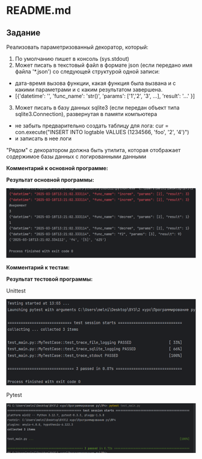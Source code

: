 # README.md

## Задание 
Реализовать параметризованный декоратор, который:
1) По умолчанию пишет в консоль (sys.stdout)
2) Может писать в текстовый файл в формате json (если передано имя файла '*.json') со следующей структурой одной записи:
- дата-время вызова функции, какая функция была вызвана и с какими параметрами и с каким результатом завершена.
- [{'datetime': '', 'func_name': 'str()', 'params': ['1','2', '3', ...], 'result': '...' }]
3) Может писать в базу данных sqlite3 (если передан объект типа sqlite3.Connection), развернутая в памяти компьютера
- не забыть предварительно создать таблицу для лога: cur = con.execute("INSERT INTO logtable VALUES (1234566, 'foo', '2', '4')")
- и записать в нее логи

"Рядом" с декоратором должна быть утилита, которая отображает содержимое базы данных с логированными данными

**Комментарий к основной программе:** 

**Результат основной программы:**


![code1](https://github.com/MelnikNO/programming-2c-2sem/blob/main/Screen/LR3/main.png)


**Комментарий к тестам:** 

**Результат тестовой программы:**

Unittest 

![test_code1](https://github.com/MelnikNO/programming-2c-2sem/blob/main/Screen/LR3/unittest.png)


Pytest

![test_code1](https://github.com/MelnikNO/programming-2c-2sem/blob/main/Screen/LR3/pytest.png)

